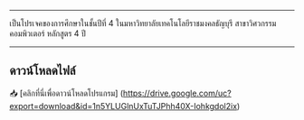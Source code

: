 ************************************************************
เป็นโปรเจคของการศึกษาในชั้นปีที่ 4 
ในมหาวิทยาลัยเทคโนโลยีราชมงคลธัญบุรี สาขาวิศวกรรมคอมพิวเตอร์ หลักสูตร 4 ปี
************************************************************


## ดาวน์โหลดไฟล์
📥 [คลิกที่นี่เพื่อดาวน์โหลดโปรแกรม]
(https://drive.google.com/uc?export=download&id=1n5YLUGlnUxTuTJPhh40X-Iohkgdol2ix)
